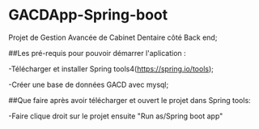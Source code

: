 # GACDApp-Spring-boot
Projet de Gestion Avancée de Cabinet Dentaire côté Back end;

##Les pré-requis pour pouvoir démarrer l'aplication : 

-Télécharger et installer Spring tools4(https://spring.io/tools);

-Créer une base de données GACD avec mysql;

##Que faire après avoir télécharger et ouvert le projet dans Spring tools:

-Faire clique droit sur le projet ensuite "Run as/Spring boot app"
